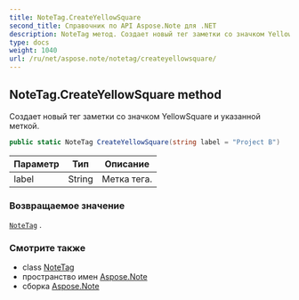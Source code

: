 ```yaml
---
title: NoteTag.CreateYellowSquare
second_title: Справочник по API Aspose.Note для .NET
description: NoteTag метод. Создает новый тег заметки со значком YellowSquare и указанной меткой.
type: docs
weight: 1040
url: /ru/net/aspose.note/notetag/createyellowsquare/
---
```

## NoteTag.CreateYellowSquare method

Создает новый тег заметки со значком YellowSquare и указанной меткой.

```csharp
public static NoteTag CreateYellowSquare(string label = "Project B")
```

| Параметр | Тип | Описание |
| --- | --- | --- |
| label | String | Метка тега. |

### Возвращаемое значение

[`NoteTag`](../) .

### Смотрите также

* class [NoteTag](../)
* пространство имен [Aspose.Note](../../notetag/)
* сборка [Aspose.Note](../../../)


